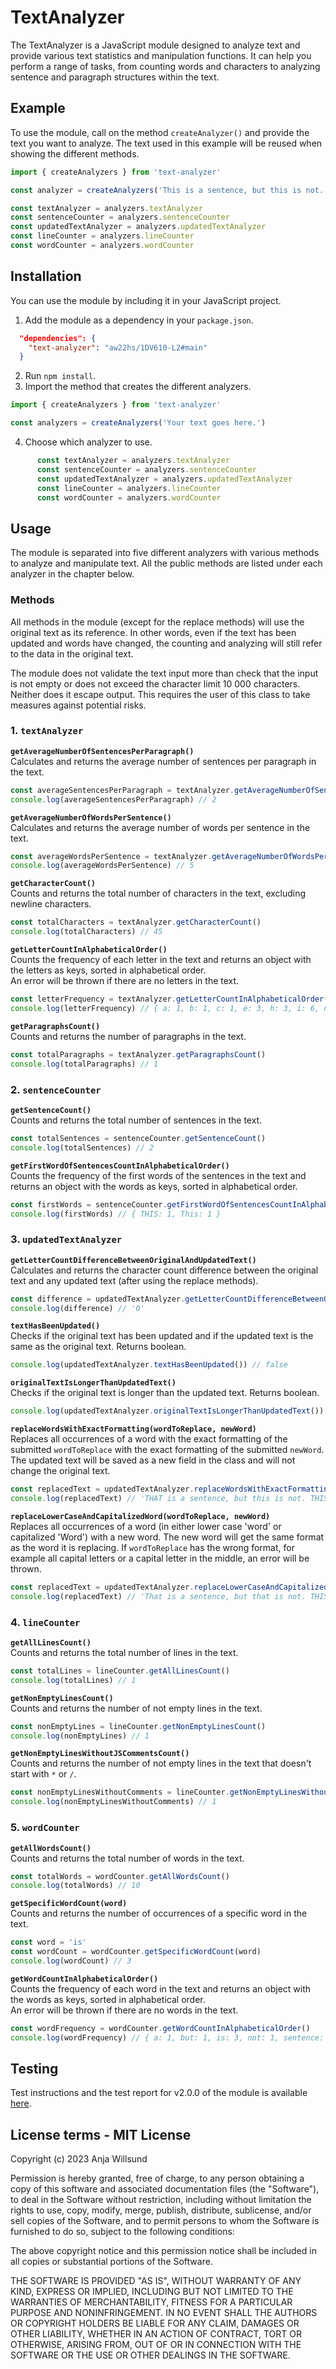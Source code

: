 # TextAnalyzer
The TextAnalyzer is a JavaScript module designed to analyze text and provide various text statistics and manipulation functions. It can help you perform a range of tasks, from counting words and characters to analyzing sentence and paragraph structures within the text.

## Example
To use the module, call on the method `createAnalyzer()` and provide the text you want to analyze. The text used in this example will be reused when showing the different methods.
```javascript
import { createAnalyzers } from 'text-analyzer'

const analyzer = createAnalyzers('This is a sentence, but this is not. THIS IS.')

const textAnalyzer = analyzers.textAnalyzer
const sentenceCounter = analyzers.sentenceCounter
const updatedTextAnalyzer = analyzers.updatedTextAnalyzer
const lineCounter = analyzers.lineCounter
const wordCounter = analyzers.wordCounter
```

## Installation
You can use the module by including it in your JavaScript project. 

1. Add the module as a dependency in your `package.json`.
```json
  "dependencies": {
    "text-analyzer": "aw22hs/1DV610-L2#main"
  }
```
2. Run ```npm install```.
3. Import the method that creates the different analyzers.
```javascript
import { createAnalyzers } from 'text-analyzer' 

const analyzers = createAnalyzers('Your text goes here.')
```
4. Choose which analyzer to use.
```javascript
      const textAnalyzer = analyzers.textAnalyzer
      const sentenceCounter = analyzers.sentenceCounter
      const updatedTextAnalyzer = analyzers.updatedTextAnalyzer
      const lineCounter = analyzers.lineCounter
      const wordCounter = analyzers.wordCounter
```

## Usage
The module is separated into five different analyzers with various methods to analyze and manipulate text. All the public methods are listed under each analyzer in the chapter below.

### Methods
All methods in the module (except for the replace methods) will use the original text as its reference. In other words, even if the text has been updated and words have changed, the counting and analyzing will still refer to the data in the original text.  

The module does not validate the text input more than check that the input is not empty or does not exceed the character limit 10 000 characters. Neither does it escape output. This requires the user of this class to take measures against potential risks.  

### 1. `textAnalyzer`

**`getAverageNumberOfSentencesPerParagraph()`**  
Calculates and returns the average number of sentences per paragraph in the text.  
```javascript
const averageSentencesPerParagraph = textAnalyzer.getAverageNumberOfSentencesPerParagraph()
console.log(averageSentencesPerParagraph) // 2
```

**`getAverageNumberOfWordsPerSentence()`**  
Calculates and returns the average number of words per sentence in the text.  
```javascript
const averageWordsPerSentence = textAnalyzer.getAverageNumberOfWordsPerSentence()
console.log(averageWordsPerSentence) // 5
```

**`getCharacterCount()`**  
Counts and returns the total number of characters in the text, excluding newline characters.
```javascript
const totalCharacters = textAnalyzer.getCharacterCount()
console.log(totalCharacters) // 45
```

**`getLetterCountInAlphabeticalOrder()`**  
Counts the frequency of each letter in the text and returns an object with the letters as keys, sorted in alphabetical order.  
An error will be thrown if there are no letters in the text.
```javascript
const letterFrequency = textAnalyzer.getLetterCountInAlphabeticalOrder()
console.log(letterFrequency) // { a: 1, b: 1, c: 1, e: 3, h: 3, i: 6, n: 3, o: 1, s: 7, t: 6, u: 1 }
```

**`getParagraphsCount()`**  
Counts and returns the number of paragraphs in the text.

```javascript
const totalParagraphs = textAnalyzer.getParagraphsCount()
console.log(totalParagraphs) // 1
```

### 2. `sentenceCounter`

**`getSentenceCount()`**  
Counts and returns the total number of sentences in the text.  

```javascript
const totalSentences = sentenceCounter.getSentenceCount()
console.log(totalSentences) // 2
```

**`getFirstWordOfSentencesCountInAlphabeticalOrder()`**  
Counts the frequency of the first words of the sentences in the text and returns an object with the words as keys, sorted in alphabetical order.  

```javascript
const firstWords = sentenceCounter.getFirstWordOfSentencesCountInAlphabeticalOrder()
console.log(firstWords) // { THIS: 1, This: 1 }
```

### 3. `updatedTextAnalyzer`

**`getLetterCountDifferenceBetweenOriginalAndUpdatedText()`**  
Calculates and returns the character count difference between the original text and any updated text (after using the replace methods).
```javascript
const difference = updatedTextAnalyzer.getLetterCountDifferenceBetweenOriginalAndUpdatedText()
console.log(difference) // '0'
```

**`textHasBeenUpdated()`**  
Checks if the original text has been updated and if the updated text is the same as the original text. Returns boolean.
```javascript
console.log(updatedTextAnalyzer.textHasBeenUpdated()) // false
```

**`originalTextIsLongerThanUpdatedText()`**  
Checks if the original text is longer than the updated text. Returns boolean.
```javascript
console.log(updatedTextAnalyzer.originalTextIsLongerThanUpdatedText()) // true
```

**`replaceWordsWithExactFormatting(wordToReplace, newWord)`**  
Replaces all occurrences of a word with the exact formatting of the submitted `wordToReplace` with the exact formatting of the submitted `newWord`. The updated text will be saved as a new field in the class and will not change the original text. 
```javascript
const replacedText = updatedTextAnalyzer.replaceWordsWithExactFormatting('This', 'THAT')
console.log(replacedText) // 'THAT is a sentence, but this is not. THIS IS.'
```

**`replaceLowerCaseAndCapitalizedWord(wordToReplace, newWord)`**  
Replaces all occurrences of a word (in either lower case 'word' or capitalized 'Word') with a new word. The new word will get the same format as the word it is replacing. If `wordToReplace` has the wrong format, for example all capital letters or a capital letter in the middle, an error will be thrown.
```javascript
const replacedText = updatedTextAnalyzer.replaceLowerCaseAndCapitalizedWord('This', 'THAT')
console.log(replacedText) // 'That is a sentence, but that is not. THIS IS.'
```

### 4. `lineCounter`

**`getAllLinesCount()`**  
Counts and returns the total number of lines in the text.

```javascript
const totalLines = lineCounter.getAllLinesCount()
console.log(totalLines) // 1
```

**`getNonEmptyLinesCount()`**  
Counts and returns the number of not empty lines in the text.

```javascript
const nonEmptyLines = lineCounter.getNonEmptyLinesCount()
console.log(nonEmptyLines) // 1
```

**`getNonEmptyLinesWithoutJSCommentsCount()`**  
Counts and returns the number of not empty lines in the text that doesn't start with `*` or `/`.

```javascript
const nonEmptyLinesWithoutComments = lineCounter.getNonEmptyLinesWithoutJSCommentsCount()
console.log(nonEmptyLinesWithoutComments) // 1
```

### 5. `wordCounter`

**`getAllWordsCount()`**  
Counts and returns the total number of words in the text.  

```javascript
const totalWords = wordCounter.getAllWordsCount()
console.log(totalWords) // 10
```

**`getSpecificWordCount(word)`**  
Counts and returns the number of occurrences of a specific word in the text.

```javascript
const word = 'is'
const wordCount = wordCounter.getSpecificWordCount(word)
console.log(wordCount) // 3
```

**`getWordCountInAlphabeticalOrder()`**  
Counts the frequency of each word in the text and returns an object with the words as keys, sorted in alphabetical order.  
An error will be thrown if there are no words in the text.
```javascript
const wordFrequency = wordCounter.getWordCountInAlphabeticalOrder()
console.log(wordFrequency) // { a: 1, but: 1, is: 3, not: 1, sentence: 1, this: 3 }
```

## Testing
Test instructions and the test report for v2.0.0 of the module is available [here](testing.md).

## License terms - MIT License
Copyright (c) 2023 Anja Willsund

Permission is hereby granted, free of charge, to any person obtaining a copy
of this software and associated documentation files (the "Software"), to deal
in the Software without restriction, including without limitation the rights
to use, copy, modify, merge, publish, distribute, sublicense, and/or sell
copies of the Software, and to permit persons to whom the Software is
furnished to do so, subject to the following conditions:

The above copyright notice and this permission notice shall be included in all
copies or substantial portions of the Software.

THE SOFTWARE IS PROVIDED "AS IS", WITHOUT WARRANTY OF ANY KIND, EXPRESS OR
IMPLIED, INCLUDING BUT NOT LIMITED TO THE WARRANTIES OF MERCHANTABILITY,
FITNESS FOR A PARTICULAR PURPOSE AND NONINFRINGEMENT. IN NO EVENT SHALL THE
AUTHORS OR COPYRIGHT HOLDERS BE LIABLE FOR ANY CLAIM, DAMAGES OR OTHER
LIABILITY, WHETHER IN AN ACTION OF CONTRACT, TORT OR OTHERWISE, ARISING FROM,
OUT OF OR IN CONNECTION WITH THE SOFTWARE OR THE USE OR OTHER DEALINGS IN THE
SOFTWARE.